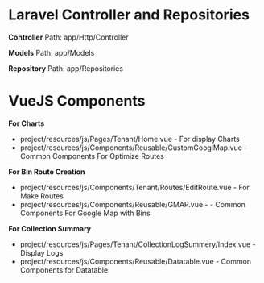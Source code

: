 
# Laravel Controller and Repositories

**Controller**
Path: app/Http/Controller

**Models**
Path: app/Models

**Repository**
Path: app/Repositories


# VueJS Components 

**For Charts**
- project/resources/js/Pages/Tenant/Home.vue - For display Charts
- project/resources/js/Components/Reusable/CustomGooglMap.vue - Common Components For Optimize Routes

**For Bin Route Creation**
- project/resources/js/Components/Tenant/Routes/EditRoute.vue - For Make Routes
- project/resources/js/Components/Reusable/GMAP.vue - - Common Components For Google Map with Bins

**For Collection Summary**
- project/resources/js/Pages/Tenant/CollectionLogSummery/Index.vue - Display Logs
- project/resources/js/Components/Reusable/Datatable.vue - Common Components for Datatable